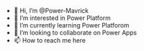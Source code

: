 - 👋 Hi, I’m @Power-Mavrick
- 👀 I’m interested in Power Platform 
- 🌱 I’m currently learning Power Platforom
- 💞️ I’m looking to collaborate on Power Apps
- 📫 How to reach me here

<!---
Power-Mavrick/Power-Mavrick is a ✨ special ✨ repository because its `README.md` (this file) appears on your GitHub profile.
You can click the Preview link to take a look at your changes.
--->
